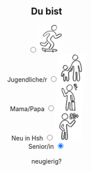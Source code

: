 <center><h2 id="du-bist">Du bist</h2>

<label class="container">
  <input type="radio" name="radio" onclick="updateList2()" value="Jugendlicher"><img id="Jugendlicher" width="64" height="64" src="images/Jugendlicher.png"><br>Jugendliche/r
</label>
<label class="container">
  <input type="radio" name="radio" onclick="updateList2()" value="Eltern"><img id="Eltern" width="64" height="64" src="images/Eltern.png"><br>Mama/Papa
</label>
<label class="container">
  <input type="radio" name="radio" onclick="updateList2()" value="Neu_in_Hsh"><img id="Neu_in_Hsh" width="64" height="64" src="images/Neu_in_Hsh.png"><br>Neu in Hsh
</label>
<label class="container">
  <input type="radio" name="radio" onclick="updateList2()" value="Senior"><img id="Senior" width="64" height="64" src="images/Senior.png"><br>Senior/in
</label>
<label class="container">
  <input type="radio" name="radio" onclick="updateList2()" value="Startauswahl" checked="checked"><br><br><span class="checkmark"></span>neugierig?
</label>
<br>
<div id="list_">
</div>

<script type="text/javascript">
  window.onload = function() { 
    cacheLists();
    preloadImages();
  }
</script>

